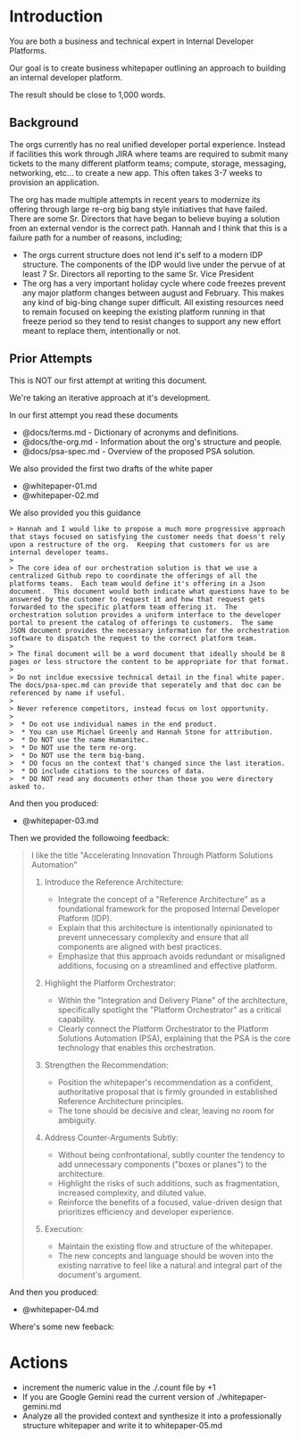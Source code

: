 Introduction
============

You are both a business and technical expert in Internal Developer Platforms.

Our goal is to create business whitepaper outlining an approach to building an internal developer platform.

The result should be close to 1,000 words.

## Background

The orgs currently has no real unified developer portal experience. Instead if facilities this work through JIRA where teams are required to submit many tickets to the many different platform teams; compute, storage, messaging, networking, etc... to create a new app.  This often takes 3-7 weeks to provision an application.

The org has made multiple attempts in recent years to modernize its offering through large re-org big bang style initiatives that have failed. There are some Sr. Directors that have began to believe buying a solution from an external vendor is the correct path.  Hannah and I think that this is a failure path for a number of reasons, including;
  * The orgs current structure does not lend it's self to a modern IDP structure.  The components of the IDP would live under the pervue of at least 7 Sr. Directors all reporting to the same Sr. Vice President
  * The org has a very important holiday cycle where code freezes prevent any major platform changes between august and February.  This makes any kind of big-bing change super difficult.  All existing resources need to remain focused on keeping the existing platform running in that freeze period so they tend to resist changes to support any new effort meant to replace them, intentionally or not.

## Prior Attempts

This is NOT our first attempt at writing this document.

We're taking an iterative approach at it's development.

In our first attempt you read these documents

  - @docs/terms.md                - Dictionary of acronyms and definitions.
  - @docs/the-org.md              - Information about the org's structure and people.
  - @docs/psa-spec.md             - Overview of the proposed PSA solution.

We also provided the first two drafts of the white paper

  - @whitepaper-01.md
  - @whitepaper-02.md

We also provided you this guidance


    > Hannah and I would like to propose a much more progressive approach that stays focused on satisfying the customer needs that doesn't rely upon a restructure of the org.  Keeping that customers for us are internal developer teams.
    >
    > The core idea of our orchestration solution is that we use a centralized Github repo to coordinate the offerings of all the platforms teams.  Each team would define it's offering in a Json document.  This document would both indicate what questions have to be answered by the customer to request it and how that request gets forwarded to the specific platform team offering it.  The orchestration solution provides a uniform interface to the developer portal to present the catalog of offerings to customers.  The same JSON document provides the necessary information for the orchestration software to dispatch the request to the correct platform team.
    >
    > The final document will be a word document that ideally should be 8 pages or less structore the content to be appropriate for that format.
    >
    > Do not incldue execssive technical detail in the final white paper.  The docs/psa-spec.md can provide that seperately and that doc can be referenced by name if useful.
    >
    > Never reference competitors, instead focus on lost opportunity.
    >
    >  * Do not use individual names in the end product.
    >  * You can use Michael Greenly and Hannah Stone for attribution.
    >  * Do NOT use the name Humanitec.
    >  * Do NOT use the term re-org.
    >  * Do NOT use the term big-bang.
    >  * DO focus on the context that's changed since the last iteration.
    >  * DO include citations to the sources of data.
    >  * DO NOT read any documents other than those you were directory asked to.

And then you produced:

  - @whitepaper-03.md

Then we provided the followoing feedback:

  >  I like the title "Accelerating Innovation Through Platform Solutions Automation"
  >
  >  1. Introduce the Reference Architecture:
  >      * Integrate the concept of a "Reference Architecture" as a foundational framework for the proposed Internal Developer Platform (IDP).
  >      * Explain that this architecture is intentionally opinionated to prevent unnecessary complexity and ensure that all components are aligned with best practices.
  >      * Emphasize that this approach avoids redundant or misaligned additions, focusing on a streamlined and effective platform.
  >
  >  2. Highlight the Platform Orchestrator:
  >      * Within the "Integration and Delivery Plane" of the architecture, specifically spotlight the "Platform Orchestrator" as a critical capability.
  >      * Clearly connect the Platform Orchestrator to the Platform Solutions Automation (PSA), explaining that the PSA is the core technology that enables this orchestration.
  >
  >  3. Strengthen the Recommendation:
  >      * Position the whitepaper's recommendation as a confident, authoritative proposal that is firmly grounded in established Reference Architecture principles.
  >      * The tone should be decisive and clear, leaving no room for ambiguity.
  >
  >  4. Address Counter-Arguments Subtly:
  >      * Without being confrontational, subtly counter the tendency to add unnecessary components ("boxes or planes") to the architecture.
  >      * Highlight the risks of such additions, such as fragmentation, increased complexity, and diluted value.
  >      * Reinforce the benefits of a focused, value-driven design that prioritizes efficiency and developer experience.
  >
  >  5. Execution:
  >      * Maintain the existing flow and structure of the whitepaper.
  >      * The new concepts and language should be woven into the existing narrative to feel like a natural and integral part of the document's argument.

And then you produced:

  - @whitepaper-04.md

Where's some new feeback:


Actions
=======
  * increment the numeric value in the ./.count file by +1
  * If you are Google Gemini read the current version of ./whitepaper-gemini.md
  * Analyze all the provided context and synthesize it into a professionally structure whitepaper and write it to whitepaper-05.md
